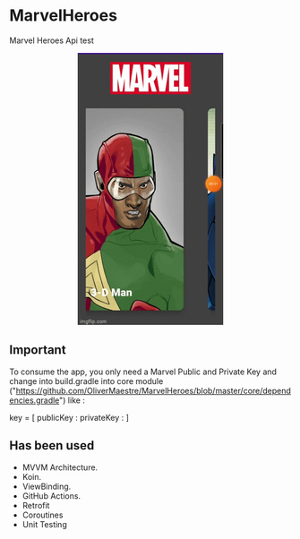 # MarvelHeroes
Marvel Heroes Api test 
<p align="center">
  <img src="https://github.com/OliverMaestre/MarvelHeroes/blob/master/demo.gif">
</p>

## Important

To consume the app, you only need a Marvel Public and Private Key and change into build.gradle into core module ("https://github.com/OliverMaestre/MarvelHeroes/blob/master/core/dependencies.gradle") like :

key = [
            publicKey : 
            privateKey : 
]


## Has been used

 - MVVM Architecture.
 - Koin.
 - ViewBinding.
 - GitHub Actions.
 - Retrofit
 - Coroutines
 - Unit Testing
